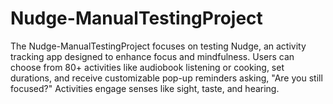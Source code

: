 # Nudge-ManualTestingProject
The Nudge-ManualTestingProject focuses on testing Nudge, an activity tracking app designed to enhance focus and mindfulness. Users can choose from 80+ activities like audiobook listening or cooking, set durations, and receive customizable pop-up reminders asking, "Are you still focused?" Activities engage senses like sight, taste, and hearing.
